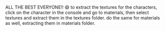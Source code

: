 ALL THE BEST EVERYONE!! :smile:
to extract the textures for the characters, click on the character in the console and go to materials, then select textures and extract them in the textures folder. do the same for materials as well, extracting them in materials folder.
